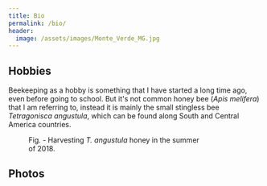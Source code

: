 ```yaml
---
title: Bio
permalink: /bio/
header:
  image: /assets/images/Monte_Verde_MG.jpg
---
```









## Hobbies
Beekeeping as a hobby is something that I have started a long time ago, even before going to school. But it's not common honey bee (*Apis melifera*) that I am referring to, instead it is mainly the small stingless bee *Tetragonisca angustula*, which can be found along South and Central America countries.

<figure style="width:70%" class="align-center">
  <img src="{{ site.url }}{{ site.baseurl }}/assets/photos/general/jatai.jpg" alt="">
  <figcaption>Fig. - Harvesting <i>T. angustula</i> honey in the summer of 2018.</figcaption>
</figure>






## Photos
